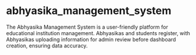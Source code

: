 # abhyasika_management_system
The Abhyasika Management System is a user-friendly platform for educational institution management. Abhyasikas and students register, with Abhyasikas uploading information for admin review before dashboard creation, ensuring data accuracy.
